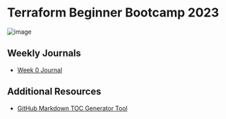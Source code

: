 # Terraform Beginner Bootcamp 2023

![image](https://github.com/dhandeakaharriskearse/terraform-beginner-bootcamp-2023/assets/110075236/059193ac-dda0-4c7a-b360-e8c042fe39a8)


## Weekly Journals
- [Week 0 Journal](journal/week0.md)

## Additional Resources
- [GitHub Markdown TOC Generator Tool](https://ecotrust-canada.github.io/markdown-toc/)
